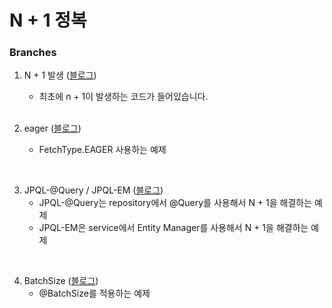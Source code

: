 # N + 1 정복

### Branches <br/>
1. N + 1 발생 ([블로그](https://iwsaitw.tistory.com/entry/N-1-정복하기))
    - 최초에 n + 1이 발생하는 코드가 들어있습니다.

    <br />
    
2. eager ([블로그](https://iwsaitw.tistory.com/entry/N-1-정복하기-2-FetchTypeEAGER))
   - FetchType.EAGER 사용하는 예제 

<br />

3. JPQL-@Query / JPQL-EM ([블로그](https://iwsaitw.tistory.com/entry/N-1-정복하기-3-Fetch-Join))
   - JPQL-@Query는 repository에서 @Query를 사용해서 N + 1을 해결하는 예제
   - JPQL-EM은 service에서 Entity Manager를 사용해서 N + 1을 해결하는 예제

<br />

4. BatchSize ([블로그](https://iwsaitw.tistory.com/entry/N-1-정복하기-4-BatchSize))
   - @BatchSize를 적용하는 예제